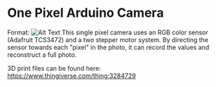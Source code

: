 # One Pixel Arduino Camera


Format: ![Alt Text](https://imgur.com/3073HDF)
This single pixel camera uses an RGB color sensor (Adafruit TCS3472) and a two stepper motor system. By directing the sensor towards each "pixel" in the photo, it can record the values and reconstruct a full photo.

3D print files can be found here: https://www.thingiverse.com/thing:3284729
